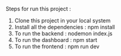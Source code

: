 Steps for run this project :
1. Clone this project in your local system
2. Install all the dependencies : npm install 
3. To run the backend : nodemon index.js
4. To run the dashboard : npm start
5. To run the frontend : npm run dev